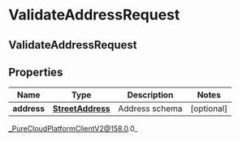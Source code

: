 # ValidateAddressRequest

## ValidateAddressRequest

## Properties

|Name | Type | Description | Notes|
|------------ | ------------- | ------------- | -------------|
| **address** | [**StreetAddress**](StreetAddress) | Address schema | [optional] |



_PureCloudPlatformClientV2@158.0.0_
